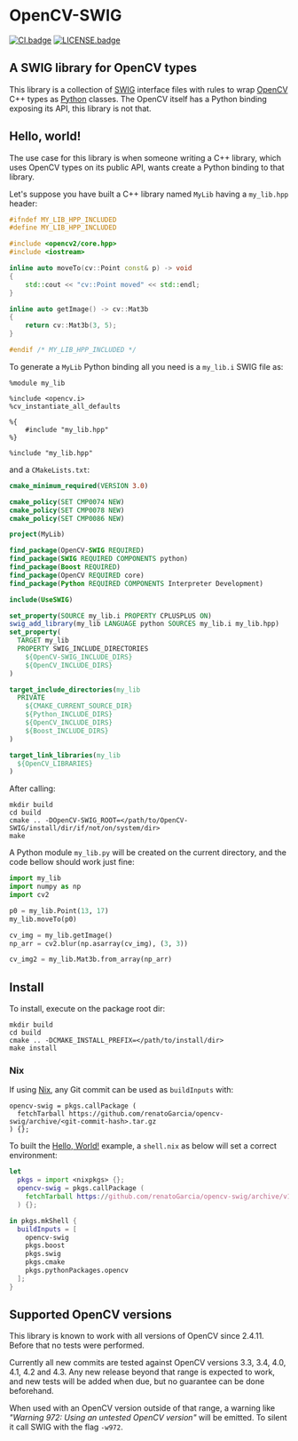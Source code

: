 # OpenCV-SWIG

[![CI.badge]][CI.link]
[![LICENSE.badge]][LICENSE.link]


## A SWIG library for OpenCV types

This library is a collection of [SWIG](http://swig.org/) interface files with rules to
wrap [OpenCV](https://opencv.org/) C++ types as [Python](https://www.python.org/) classes.
The OpenCV itself has a Python binding exposing its API, this library is not that.


## Hello, world!

The use case for this library is when someone writing a C++ library, which uses OpenCV
types on its public API, wants create a Python binding to that library.

Let's suppose you have built a C++ library named `MyLib` having a `my_lib.hpp` header:

```C++
#ifndef MY_LIB_HPP_INCLUDED
#define MY_LIB_HPP_INCLUDED

#include <opencv2/core.hpp>
#include <iostream>

inline auto moveTo(cv::Point const& p) -> void
{
    std::cout << "cv::Point moved" << std::endl;
}

inline auto getImage() -> cv::Mat3b
{
    return cv::Mat3b(3, 5);
}

#endif /* MY_LIB_HPP_INCLUDED */
```

To generate a `MyLib` Python binding all you need is a `my_lib.i` SWIG file as:

```swig
%module my_lib

%include <opencv.i>
%cv_instantiate_all_defaults

%{
    #include "my_lib.hpp"
%}

%include "my_lib.hpp"
```

and a `CMakeLists.txt`:

```cmake
cmake_minimum_required(VERSION 3.0)

cmake_policy(SET CMP0074 NEW)
cmake_policy(SET CMP0078 NEW)
cmake_policy(SET CMP0086 NEW)

project(MyLib)

find_package(OpenCV-SWIG REQUIRED)
find_package(SWIG REQUIRED COMPONENTS python)
find_package(Boost REQUIRED)
find_package(OpenCV REQUIRED core)
find_package(Python REQUIRED COMPONENTS Interpreter Development)

include(UseSWIG)

set_property(SOURCE my_lib.i PROPERTY CPLUSPLUS ON)
swig_add_library(my_lib LANGUAGE python SOURCES my_lib.i my_lib.hpp)
set_property(
  TARGET my_lib
  PROPERTY SWIG_INCLUDE_DIRECTORIES
    ${OpenCV-SWIG_INCLUDE_DIRS}
    ${OpenCV_INCLUDE_DIRS}
)

target_include_directories(my_lib
  PRIVATE
    ${CMAKE_CURRENT_SOURCE_DIR}
    ${Python_INCLUDE_DIRS}
    ${OpenCV_INCLUDE_DIRS}
    ${Boost_INCLUDE_DIRS}
)

target_link_libraries(my_lib
  ${OpenCV_LIBRARIES}
)
```

After calling:

```shell
mkdir build
cd build
cmake .. -DOpenCV-SWIG_ROOT=</path/to/OpenCV-SWIG/install/dir/if/not/on/system/dir>
make
```

A Python module `my_lib.py` will be created on the current directory, and the code bellow
should work just fine:

```Python
import my_lib
import numpy as np
import cv2

p0 = my_lib.Point(13, 17)
my_lib.moveTo(p0)

cv_img = my_lib.getImage()
np_arr = cv2.blur(np.asarray(cv_img), (3, 3))

cv_img2 = my_lib.Mat3b.from_array(np_arr)
```

## Install

To install, execute on the package root dir:

```shell
mkdir build
cd build
cmake .. -DCMAKE_INSTALL_PREFIX=</path/to/install/dir>
make install
```

### Nix

If using [Nix](https://nixos.org/), any Git commit can be used as `buildInputs` with:

```text
opencv-swig = pkgs.callPackage (
  fetchTarball https://github.com/renatoGarcia/opencv-swig/archive/<git-commit-hash>.tar.gz
) {};
```

To built the [Hello, World!](#hello-world) example, a `shell.nix` as below will set a
correct environment:

```nix
let
  pkgs = import <nixpkgs> {};
  opencv-swig = pkgs.callPackage (
    fetchTarball https://github.com/renatoGarcia/opencv-swig/archive/v1.0.0.tar.gz
  ) {};

in pkgs.mkShell {
  buildInputs = [
    opencv-swig
    pkgs.boost
    pkgs.swig
    pkgs.cmake
    pkgs.pythonPackages.opencv
  ];
}
```

## Supported OpenCV versions

This library is known to work with all versions of OpenCV since 2.4.11. Before that no
tests were performed.

Currently all new commits are tested against OpenCV versions 3.3, 3.4, 4.0, 4.1, 4.2 and
4.3. Any new release beyond that range is expected to work, and new tests will be added
when due, but no guarantee can be done beforehand.

When used with an OpenCV version outside of that range, a warning like *"Warning 972:
Using an untested OpenCV version"* will be emitted. To silent it call SWIG with the flag
`-w972`.

[CI.badge]: https://github.com/renatoGarcia/opencv-swig/workflows/CI/badge.svg
[CI.link]: https://github.com/renatoGarcia/opencv-swig/actions?query=workflow%3ACI

[LICENSE.badge]: https://img.shields.io/badge/licence-BSD-blue
[LICENSE.link]: https://raw.githubusercontent.com/renatoGarcia/opencv-swig/master/LICENSE
